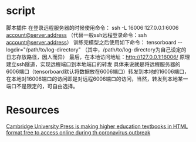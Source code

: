# script
脚本插件
在登录远程服务器的时候使用命令：
ssh -L 16006:127.0.0.1:6006 account@server.address
（代替一般ssh远程登录命令：ssh account@server.address）
训练完模型之后使用如下命令：
tensorboard --logdir="/path/to/log-directory"
（其中，/path/to/log-directory为自己设定的日志存放路径，因人而异）
最后，在本地访问地址：http://127.0.0.1:16006/
原理
建立ssh隧道，实现远程端口到本地端口的转发 具体来说就是将远程服务器的6006端口（tensorboard默认将数据放在6006端口）转发到本地的16006端口，在本地对16006端口的访问即是对远程6006端口的访问，当然，转发到本地某一端口不是限定的，可自由选择。

# Resources
[Cambridge University Press is making higher education textbooks in HTML format free to access online during th coronavirus outbreak](https://www.cambridge.org/core/what-we-publish/textbooks)